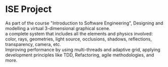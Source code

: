 # ISE Project
As part of the course "Introduction to Software Engineering",
Designing and modelling a virtual 3-dimensional graphical scene.   
a complete system that includes all the elements and physics involved: 
color, rays, geometries, light source, occlusions, shadows, reflections, transparency, camera, etc.    
Improving performance by using multi-threads and adaptive grid, applying development principles like  TDD, Refactoring, agile methodologies, and more.
